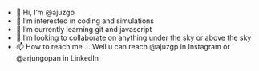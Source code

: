- 👋 Hi, I’m @ajuzgp
- 👀 I’m interested in coding and simulations
- 🌱 I’m currently learning git and javascript
- 💞️ I’m looking to collaborate on anything under the sky or above the sky
- 📫 How to reach me ... Well u can reach @ajuzgp in Instagram or @arjungopan in LinkedIn

<!---
ajuzgp/ajuzgp is a ✨ special ✨ repository because its `README.md` (this file) appears on your GitHub profile.
You can click the Preview link to take a look at your changes.
--->
